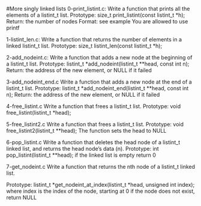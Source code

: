 #More singly linked lists
0-print_listint.c: Write a function that prints all the elements of a listint_t list.
Prototype: size_t print_listint(const listint_t *h);
Return: the number of nodes
Format: see example
You are allowed to use printf

1-listint_len.c:
Write a function that returns the number of elements in a linked listint_t list.
Prototype: size_t listint_len(const listint_t *h);

2-add_nodeint.c:
Write a function that adds a new node at the beginning of a listint_t list.
Prototype: listint_t *add_nodeint(listint_t **head, const int n);
Return: the address of the new element, or NULL if it failed

3-add_nodeint_end.c
Write a function that adds a new node at the end of a listint_t list.
Prototype: listint_t *add_nodeint_end(listint_t **head, const int n);
Return: the address of the new element, or NULL if it failed

4-free_listint.c
Write a function that frees a listint_t list.
Prototype: void free_listint(listint_t *head);

5-free_listint2.c
Write a function that frees a listint_t list.
Prototype: void free_listint2(listint_t **head);
The function sets the head to NULL

6-pop_listint.c
Write a function that deletes the head node of a listint_t linked list, and returns the head node’s data (n).
Prototype: int pop_listint(listint_t **head);
if the linked list is empty return 0

7-get_nodeint.c
Write a function that returns the nth node of a listint_t linked list.

Prototype: listint_t *get_nodeint_at_index(listint_t *head, unsigned int index);
where index is the index of the node, starting at 0
if the node does not exist, return NULL
